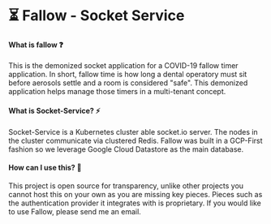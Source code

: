 # ⏳ Fallow - Socket Service



#### What is fallow ❓

This is the demonized socket application for a COVID-19 fallow timer application. In short, fallow time is how long a dental operatory must sit before aerosols settle and a room is considered "safe". This demonized application helps manage those timers in a multi-tenant concept.

#### What is Socket-Service? ⚡

Socket-Service is a Kubernetes cluster able socket.io server. The nodes in the cluster communicate via clustered Redis. Fallow was built in a GCP-First fashion so we leverage Google Cloud Datastore as the main database. 

#### How can I use this? 🔌

This project is open source for transparency, unlike other projects you cannot host this on your own as you are missing key pieces. Pieces such as the authentication provider it integrates with is proprietary. If you would like to use Fallow, please send me an email.

